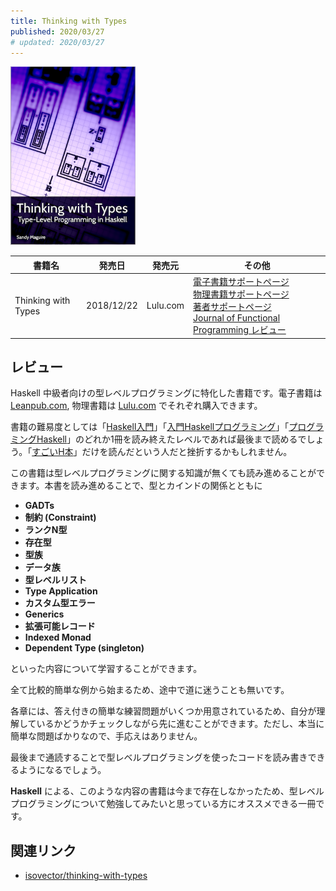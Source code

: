 ```yaml
---
title: Thinking with Types
published: 2020/03/27
# updated: 2020/03/27
---
```


<img src="/images/books/twt.png" alt="Thinking with Types 表紙" width="200px">

書籍名           | 発売日  | 発売元    | その他
----------|--------|------|---------------------
Thinking with Types | 2018/12/22 | Lulu.com | [電子書籍サポートページ][ebook-leanpub]<br>[物理書籍サポートページ][ebook-lulu]<br>[著者サポートページ][en-support]<br>[Journal of Functional Programming レビュー][en-review]

## レビュー

Haskell 中級者向けの型レベルプログラミングに特化した書籍です。電子書籍は [Leanpub.com][ebook-leanpub], 物理書籍は [Lulu.com][ebook-lulu] でそれぞれ購入できます。

書籍の難易度としては「[Haskell入門](/books/haskell-nyumon.html)」「[入門Haskellプログラミング](/books/get-programming-with-haskell.html)」「[プログラミングHaskell](/books/programming-haskell.html)」のどれか1冊を読み終えたレベルであれば最後まで読めるでしょう。「[すごいH本](/books/lean-your-a-haskell-for-great-good.html)」だけを読んだという人だと挫折するかもしれません。

この書籍は型レベルプログラミングに関する知識が無くても読み進めることができます。本書を読み進めることで、型とカインドの関係とともに

- **GADTs**
- **制約 (Constraint)**
- **ランクN型**
- **存在型**
- **型族**
- **データ族**
- **型レベルリスト**
- **Type Application**
- **カスタム型エラー**
- **Generics**
- **拡張可能レコード**
- **Indexed Monad**
- **Dependent Type (singleton)**

といった内容について学習することができます。

全て比較的簡単な例から始まるため、途中で道に迷うことも無いです。

各章には、答え付きの簡単な練習問題がいくつか用意されているため、自分が理解しているかどうかチェックしながら先に進むことができます。ただし、本当に簡単な問題ばかりなので、手応えはありません。

最後まで通読することで型レベルプログラミングを使ったコードを読み書きできるようになるでしょう。

**Haskell** による、このような内容の書籍は今まで存在しなかったため、型レベルプログラミングについて勉強してみたいと思っている方にオススメできる一冊です。

## 関連リンク

- [isovector/thinking-with-types](https://github.com/isovector/thinking-with-types)

[en-support]: https://thinkingwithtypes.com/
[en-review]: https://www.cambridge.org/core/journals/journal-of-functional-programming/article/review-of-thinking-with-types-by-sandy-maguire-leanpub-2019/151CBE6431DDB2C828F77CECDDAA828B

[ebook-leanpub]: https://leanpub.com/thinking-with-types
[ebook-lulu]: http://www.lulu.com/shop/sandy-maguire/thinking-with-types/hardcover/product-23922949.html